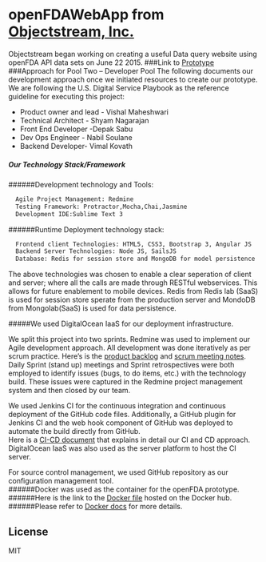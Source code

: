 # openFDAWebApp from [Objectstream, Inc.]

Objectstream	began	working	on	creating	a useful Data query website using openFDA API data sets	on	June 22 2015.
###Link to [Prototype]
###Approach	for	Pool	Two	– Developer	Pool
The	following	documents	our	development	approach	once	we	initiated	resources	to	create	our	prototype. We are	following	the	U.S.	Digital	Service	Playbook as the reference guideline for executing this project:
 - Product	owner	and	lead		- Vishal	Maheshwari
 - Technical	Architect - Shyam	Nagarajan
 - Front	End	Developer -Depak	Sabu
 - Dev	Ops	Engineer - Nabil	Soulane
 - Backend	Developer- Vimal	Kovath
  
##### Our	Technology	Stack/Framework
######Development	technology and Tools:

```sh 
  Agile Project Management: Redmine
  Testing Framework: Protractor,Mocha,Chai,Jasmine
  Development IDE:Sublime Text 3
```

######Runtime Deployment technology stack:

```sh 
  Frontend client Technologies: HTML5, CSS3, Bootstrap 3, Angular JS
  Backend Server Technologies: Node JS, SailsJS
  Database: Redis for session store and MongoDB for model persistence
```
The above technologies was chosen to enable a clear seperation of client and server; where all the calls are made through RESTful webservices. This allows for future enablement to mobile devices. Redis from Redis lab (SaaS) is used for session store sperate from the production server and MondoDB from Mongolab(SaaS) is used for data persistence.

#####We used DigitalOcean IaaS for our deployment infrastructure.

We	split	this	project	into	two	sprints.		Redmine	was	used to implement	our	Agile development	approach.		All	development	was	done iteratively	as per	scrum	practice.		Here’s	is the [product	backlog] and	[scrum meeting notes]. Daily Sprint (stand up)	meetings	and	Sprint retrospectives	were	both	employed	to	identify	issues	(bugs,	to	do	items,	etc.)	with	the	technology	build. These	issues	were	captured	in	the	Redmine	project management	system	and	then	closed	by	our	team.

We used	Jenkins	CI for the continuous	integration	and	continuous	deployment	of	the	GitHub	code	files.		Additionally,	a	GitHub	plugin	for	Jenkins	CI	and	the	web	hook	component	of	GitHub	was	deployed	to automate	the	build	directly	from	GitHub.		
Here	is	a	[CI-CD document]	that explains in detail our	CI	and	CD	approach. DigitalOcean	IaaS	was	also	used	as	the	server	platform	to	host	the	CI	server.		


For	source	control	management,	we	used GitHub	repository as our configuration management tool.		
######Docker	was	used	as	the	container	for	the	openFDA	prototype.		
######Here is the link to the [Docker file]	hosted	on	the	Docker	hub.
######Please refer to [Docker docs] for more details.	



License
----

MIT

[Objectstream, Inc.]: http://objectstream.com
[Prototype]:http://104.236.11.72/
[Docker file]:https://registry.hub.docker.com/u/shyamos/openfda_node_webapp/
[Docker docs]:https://github.com/shyamrock/openFDAWebApp/blob/master/docs/ContainerDeployment-Docker.pdf
[CI-CD document]:https://github.com/shyamrock/openFDAWebApp/blob/master/docs/ContinuousIntegrationandContinuousDevelopment.pdf
[product backlog]:https://github.com/shyamrock/openFDAWebApp/blob/master/docs/openfdadataqueryui-gantt.pdf
[scrum meeting notes]:https://github.com/shyamrock/openFDAWebApp/blob/master/docs/ScrumMeetingNotes.pdf
